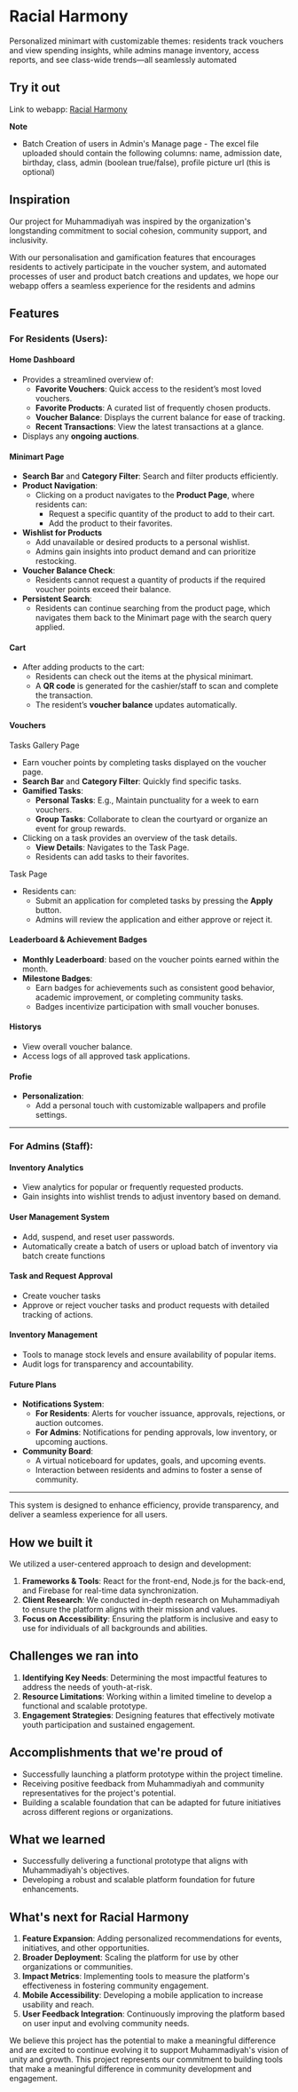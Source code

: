 # Racial Harmony

Personalized minimart with customizable themes: residents track vouchers and view spending insights, while admins manage inventory, access reports, and see class-wide trends—all seamlessly automated

## Try it out
Link to webapp: [Racial Harmony](https://racial-harmony-5.web.app/)

**Note** 
- Batch Creation of users in Admin's Manage page - The excel file uploaded should contain the following columns: name, admission date, birthday, class, admin (boolean true/false), profile picture url (this is optional)

## Inspiration
Our project for Muhammadiyah was inspired by the organization's longstanding commitment to social cohesion, community support, and inclusivity. 

With our personalisation and gamification features that encourages residents to actively participate in the voucher system, and automated processes of user and product batch creations and updates, we hope our webapp offers a seamless experience for the residents and admins 

## Features

### For Residents (Users):

#### **Home Dashboard**
- Provides a streamlined overview of:
  - **Favorite Vouchers**: Quick access to the resident’s most loved vouchers.
  - **Favorite Products**: A curated list of frequently chosen products.
  - **Voucher Balance**: Displays the current balance for ease of tracking.
  - **Recent Transactions**: View the latest transactions at a glance.
- Displays any **ongoing auctions**.

#### **Minimart Page**
- **Search Bar** and **Category Filter**: Search and filter products efficiently.
- **Product Navigation**:
  - Clicking on a product navigates to the **Product Page**, where residents can:
    - Request a specific quantity of the product to add to their cart.
    - Add the product to their favorites.
- **Wishlist for Products**
  - Add unavailable or desired products to a personal wishlist.
  - Admins gain insights into product demand and can prioritize restocking.
- **Voucher Balance Check**:
  - Residents cannot request a quantity of products if the required voucher points exceed their balance.
- **Persistent Search**:
  - Residents can continue searching from the product page, which navigates them back to the Minimart page with the search query applied.

#### **Cart**
- After adding products to the cart:
  - Residents can check out the items at the physical minimart.
  - A **QR code** is generated for the cashier/staff to scan and complete the transaction.
  - The resident’s **voucher balance** updates automatically.

#### **Vouchers**
Tasks Gallery Page
- Earn voucher points by completing tasks displayed on the voucher page.
- **Search Bar** and **Category Filter**: Quickly find specific tasks.
- **Gamified Tasks**:
  - **Personal Tasks**: E.g., Maintain punctuality for a week to earn vouchers.
  - **Group Tasks**: Collaborate to clean the courtyard or organize an event for group rewards.
- Clicking on a task provides an overview of the task details.
  - **View Details**: Navigates to the Task Page.
  - Residents can add tasks to their favorites.

Task Page
- Residents can:
  - Submit an application for completed tasks by pressing the **Apply** button.
  - Admins will review the application and either approve or reject it.





#### **Leaderboard & Achievement Badges**
- **Monthly Leaderboard**: based on the voucher points earned within the month.
- **Milestone Badges**:
  - Earn badges for achievements such as consistent good behavior, academic improvement, or completing community tasks.
  - Badges incentivize participation with small voucher bonuses.
 
 #### **Historys**
- View overall voucher balance.
- Access logs of all approved task applications.

 #### **Profie**
- **Personalization**:
  - Add a personal touch with customizable wallpapers and profile settings.
---

### For Admins (Staff):

#### **Inventory Analytics**
- View analytics for popular or frequently requested products.
- Gain insights into wishlist trends to adjust inventory based on demand.

#### **User Management System**
- Add, suspend, and reset user passwords.
- Automatically create a batch of users or upload batch of inventory via batch create functions

####  Task and Request Approval  
- Create voucher tasks
- Approve or reject voucher tasks and product requests with detailed tracking of actions.

####  Inventory Management  
- Tools to manage stock levels and ensure availability of popular items.  
- Audit logs for transparency and accountability.


#### **Future Plans**
- **Notifications System**:
  - **For Residents**: Alerts for voucher issuance, approvals, rejections, or auction outcomes.
  - **For Admins**: Notifications for pending approvals, low inventory, or upcoming auctions.
- **Community Board**: 
  - A virtual noticeboard for updates, goals, and upcoming events.
  - Interaction between residents and admins to foster a sense of community.

---


This system is designed to enhance efficiency, provide transparency, and deliver a seamless experience for all users.

## How we built it
We utilized a user-centered approach to design and development:
1. **Frameworks & Tools**: React for the front-end, Node.js for the back-end, and Firebase for real-time data synchronization.
2. **Client Research**: We conducted in-depth research on Muhammadiyah to ensure the platform aligns with their mission and values.
3. **Focus on Accessibility**: Ensuring the platform is inclusive and easy to use for individuals of all backgrounds and abilities.

## Challenges we ran into
1. **Identifying Key Needs**: Determining the most impactful features to address the needs of youth-at-risk.
2. **Resource Limitations**: Working within a limited timeline to develop a functional and scalable prototype.
3. **Engagement Strategies**: Designing features that effectively motivate youth participation and sustained engagement.

## Accomplishments that we're proud of
- Successfully launching a platform prototype within the project timeline.
- Receiving positive feedback from Muhammadiyah and community representatives for the project's potential.
- Building a scalable foundation that can be adapted for future initiatives across different regions or organizations.

## What we learned
- Successfully delivering a functional prototype that aligns with Muhammadiyah's objectives.
- Developing a robust and scalable platform foundation for future enhancements.

## What's next for Racial Harmony
1. **Feature Expansion**: Adding personalized recommendations for events, initiatives, and other opportunities.
2. **Broader Deployment**: Scaling the platform for use by other organizations or communities.
3. **Impact Metrics**: Implementing tools to measure the platform's effectiveness in fostering community engagement.
4. **Mobile Accessibility**: Developing a mobile application to increase usability and reach.
5. **User Feedback Integration**: Continuously improving the platform based on user input and evolving community needs.

We believe this project has the potential to make a meaningful difference and are excited to continue evolving it to support Muhammadiyah's vision of unity and growth. This project represents our commitment to building tools that make a meaningful difference in community development and engagement.

